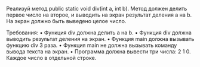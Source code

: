 Реализуй метод public static void div(int a, int b).
Метод должен делить первое число на второе, и выводить на экран результат деления а на b.
На экран должно быть выведено целое число.

Требования:
•	Функция div должна делить а на b.
•	Функция div должна выводить результат деления на экран.
•	Функция main должна вызывать функцию div 3 раза.
•	Функция main не должна вызывать команду вывода текста на экран.
•	Программа должна вывести три числа: 2 1 0. Каждое число в отдельной строке.
